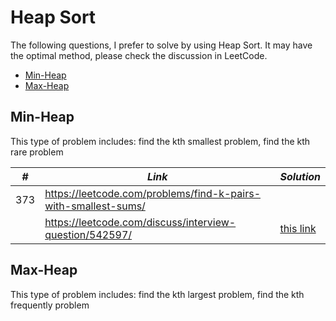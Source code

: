 # Heap Sort

The following questions, I prefer to solve by using Heap Sort. It may have the optimal method, please check the discussion in LeetCode.  

* [Min-Heap](##Min-Heap)
* [Max-Heap](##Max-Heap)

## Min-Heap

This type of problem includes: find the kth smallest problem, find the kth rare problem

| *#* | *Link* | *Solution* |
| ---- | --------------------------------- | --------------------------------- |
| 373 | https://leetcode.com/problems/find-k-pairs-with-smallest-sums/ | |
| | https://leetcode.com/discuss/interview-question/542597/ | [this link](../python_practice/amazon/top_k_frequently_mentioned_keywords.py) |

## Max-Heap

This type of problem includes: find the kth largest problem, find the kth frequently problem
